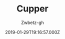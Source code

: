 ---
title: Cupper
github: https://github.com/zwbetz-gh/cupper-hugo-theme
demo: https://cupper-hugo-theme.netlify.com/
author: Zwbetz-gh
ssg:
  - Hugo
cms:
  - Markdown
date: 2019-01-29T19:16:57.000Z
description: An accessibility-friendly Hugo theme, ported from the original Cupper project.
draft: false
publish_date: '2019-01-29T19:16:57Z'
update_date: '2022-08-15T19:11:21Z'
github_star: 248
github_fork: 163
---